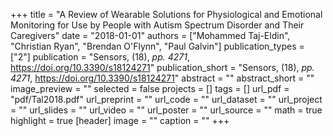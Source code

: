 +++
title = "A Review of Wearable Solutions for Physiological and Emotional Monitoring for Use by People with Autism Spectrum Disorder and Their Caregivers"
date = "2018-01-01"
authors = ["Mohammed Taj-Eldin", "Christian Ryan", "Brendan O'Flynn", "Paul Galvin"]
publication_types = ["2"]
publication = "Sensors, (18), _pp. 4271_, https://doi.org/10.3390/s18124271"
publication_short = "Sensors, (18), _pp. 4271_, https://doi.org/10.3390/s18124271"
abstract = ""
abstract_short = ""
image_preview = ""
selected = false
projects = []
tags = []
url_pdf = "pdf/Tal2018.pdf"
url_preprint = ""
url_code = ""
url_dataset = ""
url_project = ""
url_slides = ""
url_video = ""
url_poster = ""
url_source = ""
math = true
highlight = true
[header]
image = ""
caption = ""
+++
